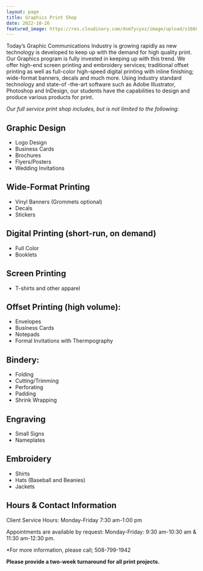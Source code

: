 ```yaml
---
layout: page
title: Graphics Print Shop
date: 2022-10-26
featured_image: https://res.cloudinary.com/dxm7ycyxz/image/upload/v1668016923/2022/04/neven-krcmarek-V4EOZj7g1gw-unsplash-1_djzjjb.jpg
---
```



Today’s Graphic Communications Industry is growing rapidly as new technology is developed to keep up with the demand for high quality print. Our Graphics program is fully invested in keeping up with this trend. We offer high-end screen printing and embroidery services; traditional offset printing as well as full-color high-speed digital printing with inline finishing; wide-format banners, decals and much more. Using industry standard technology and state-of -the-art software such as Adobe Illustrator, Photoshop and InDesign, our students have the capabilities to design and produce various products for print.

*Our full service print shop includes, but is not limited to the following:*

## Graphic Design
- Logo Design
- Business Cards
- Brochures
- Flyers/Posters
- Wedding Invitations

## Wide-Format Printing
- Vinyl Banners (Grommets optional)
- Decals
- Stickers

## Digital Printing (short-run, on demand)
- Full Color
- Booklets

## Screen Printing
- T-shirts and other apparel

## Offset Printing (high volume):
- Envelopes
- Business Cards
- Notepads
- Formal Invitations with Thermpography

## Bindery: 
- Folding
- Cutting/Trimming
- Perforating
- Padding
- Shrink Wrapping

## Engraving
- Small Signs
- Nameplates

## Embroidery
- Shirts 
- Hats (Baseball and Beanies)
- Jackets

## Hours & Contact Information

Client Service Hours: 
Monday-Friday 7:30 am-1:00 pm

Appointments are available by request: 
Monday-Friday: 9:30 am-10:30 am & 11:30 am-12:30 pm.

*For more information, please call; 508-799-1942

**Please provide a two-week turnaround for all print projects.**